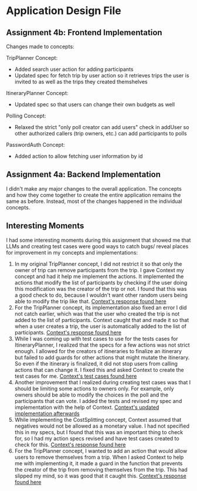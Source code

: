 # Application Design File

## Assignment 4b: Frontend Implementation

Changes made to concepts:

TripPlanner Concept:
- Added search user action for adding participants
- Updated spec for fetch trip by user action so it retrieves trips the user is invited to as well as the trips they created themshelves

ItineraryPlanner Concept:
- Updated spec so that users can change their own budgets as well

Polling Concept:
- Relaxed the strict "only poll creator can add users" check in addUser so other authorized callers (trip owners, etc.) can add participants to polls

PasswordAuth Concept:
- Added action to allow fetching user information by id



## Assignment 4a: Backend Implementation

I didn't make any major changes to the overall application. The concepts and how they come together to create the entire application remains the same as before. Instead, most of the changes happened in the individual concepts.

## Interesting Moments

I had some interesting moments during this assignment that showed me that LLMs and creating test cases were good ways to catch bugs/ reveal places for improvement in my concepts and implementations:
 
1. In my original TripPlanner concept, I did not restrict it so that only the owner of trip can remove participants from the trip. I gave Context my concept and had it help me implement the actions. It implemented the actions that modify the list of participants by checking if the user doing this modification was the creator of the trip or not. I found that this was a good check to do, because I wouldn't want other random users being able to modify the trip like that. [Context's response found here](../context/design/concepts/TripPlanner/implementation.md/steps/response.b9cd9f31.md)
2. For the TripPlanner concept, its implementation also fixed an error I did not catch earlier, which was that the user who created the trip is not added to the list of participants. Context caught that and made it so that when a user creates a trip, the user is automatically added to the list of participants. [Context's response found here](../context/design/concepts/TripPlanner/implementation.md/steps/response.64b5eec0.md)
3. While I was coming up with test cases to use for the tests cases for ItineraryPlanner, I realized that the specs for a few actions was not strict enough. I allowed for the creators of itineraries to finalize an itinerary but failed to add guards for other actions that might mutate the itinerary. So even if the itinerary is finalized, it did not stop users from calling actions that can change it. I fixed this and asked Context to create the test cases for me. [Context's test cases found here](../context/design/concepts/ItineraryPlanner/testing.md/steps/response.a63f7086.md)
4. Another improvement that I realized during creating test cases was that I should be limiting some actions to owners only. For example, only owners should be able to modify the choices in the poll and the participants that can vote. I added the tests and revised my spec and implementation with the help of Context. [Context's updated implementation afterwards](../context/design/concepts/Polling/implementation.md/steps/file.22e40f36.md)
5. While implementing the CostSplitting concept, Context assumed that negatives would not be allowed as a monetary value. I had not specified this in my specs, but I found that this was an important thing to check for, so I had my action specs revised and have test cases created to check for this. [Context's response found here](../context/design/concepts/CostSplitting/implement.md/steps/response.c0fbb8c1.md)
6. For the TripPlanner concept, I wanted to add an action that would allow users to remove themselves from a trip. When I asked Context to help me with implementing it, it made a guard in the function that prevents the creator of the trip from removing themselves from the trip. This had slipped my mind, so it was good that it caught this. [Context's response found here](../context/design/concepts/TripPlanner/implementation.md/steps/response.64b5eec0.md) 
